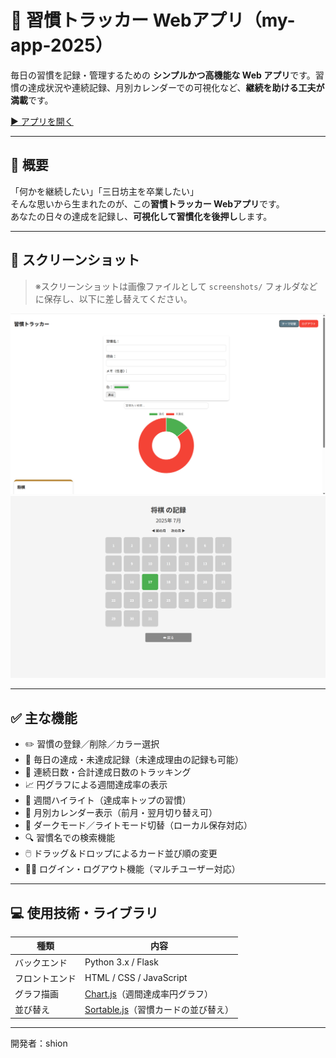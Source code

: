 # 🌱 習慣トラッカー Webアプリ（my-app-2025）

毎日の習慣を記録・管理するための **シンプルかつ高機能な Web アプリ**です。習慣の達成状況や連続記録、月別カレンダーでの可視化など、**継続を助ける工夫が満載**です。

[▶️ アプリを開く](https://habits-tracker-i5b3.onrender.com)

---

## 📝 概要

「何かを継続したい」「三日坊主を卒業したい」  
そんな思いから生まれたのが、この**習慣トラッカー Webアプリ**です。  
あなたの日々の達成を記録し、**可視化して習慣化を後押し**します。

---

## 📸 スクリーンショット

> ※スクリーンショットは画像ファイルとして `screenshots/` フォルダなどに保存し、以下に差し替えてください。

![トップページ（ライトモード）](screenshots/light_mode.png)
![月別カレンダー表示](screenshots/calendar_view.png)

---

## ✅ 主な機能

- ✏️ 習慣の登録／削除／カラー選択
- 📅 毎日の達成・未達成記録（未達成理由の記録も可能）
- 🔁 連続日数・合計達成日数のトラッキング
- 📈 円グラフによる週間達成率の表示
- 🏅 週間ハイライト（達成率トップの習慣）
- 📆 月別カレンダー表示（前月・翌月切り替え可）
- 🌙 ダークモード／ライトモード切替（ローカル保存対応）
- 🔍 習慣名での検索機能
- 🖱️ ドラッグ＆ドロップによるカード並び順の変更
- 🧑‍💻 ログイン・ログアウト機能（マルチユーザー対応）

---

## 💻 使用技術・ライブラリ

| 種類         | 内容 |
|--------------|------|
| バックエンド | Python 3.x / Flask |
| フロントエンド | HTML / CSS / JavaScript |
| グラフ描画    | [Chart.js](https://www.chartjs.org/)（週間達成率円グラフ） |
| 並び替え     | [Sortable.js](https://sortablejs.github.io/Sortable/)（習慣カードの並び替え） |

---



開発者：shion
